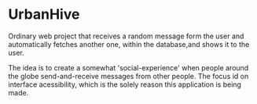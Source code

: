 # UrbanHive

Ordinary web project that receives a random message form the user and automatically fetches another one,
 within the database,and shows it to the user.

The idea is to create a somewhat 'social-experience' when people around the globe send-and-receive messages from
other people. The focus id on interface acessibility,  which is the solely reason this application is being made.
